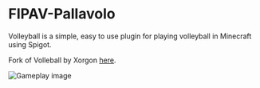 # FIPAV-Pallavolo

Volleyball is a simple, easy to use plugin for playing volleyball in Minecraft using Spigot.

Fork of Volleball by Xorgon [here](https://www.spigotmc.org/resources/volleyball.75375/).

![Gameplay image]([https://upload.wikimedia.org/wikipedia/commons/b/b7/2024_FIPAV_logo_-_azure.png])
